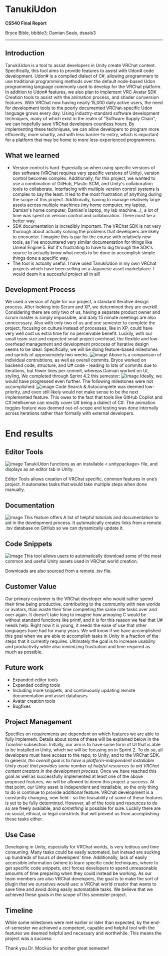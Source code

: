 # TanukiUdon
**CS540 Final Report**

Bryce Bible, bbible3;  Damian Seals, dseals3
<hr/>

## Introduction
TanukiUdon is a tool to assist developers in Unity create VRChat content. Specifically, this tool aims to provide features to assist with Udon# code development. 
Udon# is a compiled dialect of C#, allowing programmers to use traditional programming methods over the default node-based Udon programming language commonly used to develop for the VRChat platform.
In addition to Udon# features, we also plan to implement VRC Avatar SDK Creation tools to assist with the animation process, and shader conversion features.
With VRChat now having nearly 15,000 daily active users, the need for development tools to the poorly documented VRChat-specific Udon language grows every day.
Using industry-standard software development techniques, many of which exist in the realm of "Software Supply Chain", we can hopefully save VRChat developers countless hours.
By implementing these techniques, we can allow developers to program more efficiently, more smartly, and with less barrier-to-entry, which is important for a platform that may be home to more less-experienced programmers.
## What we learned
* Version control is hard. Especially so when using specific versions of dev software (VRChat requires very specific versions of Unity), version control becomes complex. Additionally, for this project, we wanted to use a combination of GitHub, Plastic SCM, and Unity's collaboration tools to collaborate. Interfacing with multiple version control systems is complex to say the least. It led to the most frustration of anything during the scope of this project. Additionally, having to manage relatively large assets across multiple machines (my home computer, my laptop, Damian's home computer, Damian's laptop, my lab machine...), a lot of time was spent on version control and collaboration. There must be a better way.
* SDK documentation is incredibly important. The VRChat SDK is not very thorough about actually solving the problems that developers are likely to encounter. I imagine this is par for the course with relatively new tools, as I've encountered very similar documentation for things like Unreal Engine 5. But it's frustrating to have to dig through the SDK's source to actually know what needs to be done to accomplish simple things done a specific way.
* The tool is actually useful. I have used TanukiUdon in my own VRChat projects which have been selling on a Japanese asset marketplace. I would deem it a succesful project all in all!
## Development Process
We used a version of Agile for our project, a standard Iterative design process. After looking into Scrum and XP, we determined they are overkill. Considering there are only two of us, having a separate product owner and scrum master is simply impossible, and daily 15 minute meetings are also unnecessary. Also with only two of us and one semester to complete the project, focusing on culture instead of processes, like in XP, could have very well cost us extra time for no perceivable benefit. Luckily, with our small team size and expected small project overhead, the flexible and low-overhead management and development proccess of Iterative design seems to be ideal. Specifically, we will be doing feature-based milestones and sprints of approximately two weeks.
![image](https://user-images.githubusercontent.com/46682358/168452967-2564c99e-6985-4f15-854f-617386f2b594.png)
Above is a comparison of individual contrubtions, as well as overall commits. Bryce worked on backend code, structure, and U# code - leading to lots of commits due to iterations, but fewer lines per commit, whereas Damian worked on UI, styling, 
We completed through Sprint 4.2 this semester:
![image](https://user-images.githubusercontent.com/46682358/168452997-7bf42e91-1d88-4bc8-90e3-e88d8b91bf8b.png)
Ideally, we would have progressed even further. The following milestones were not accomplished:
![image](https://user-images.githubusercontent.com/46682358/168453004-fdf45439-4a2e-4647-9b26-adc5ce004508.png)
Code Search & Autocomplete was deemed low-priority, and even still likely would not make sense to be the next implemented feature. This owes to the fact that tools like GitHub Copilot and C# Intellisense can mostly cover U# being a dialect of C#. The animation toggles feature was deemed out-of-scope and testing was done internally across iterations rather than formally with external developers.
# End results
## Editor Tools
![image](https://user-images.githubusercontent.com/46682358/168453042-055d28af-d724-4cd7-918f-3abee4c21f5a.png)
TanukiUdon functions as an installable <.unitypackage> file, and displays as an editor tab in Unity.

Editor Tools allows creation of VRChat specific, common features in one’s project. It automates tasks that would take multiple steps when done manually.
## Documentation 
![image](https://user-images.githubusercontent.com/46682358/168453055-e29e12cd-7c56-4796-a55e-2c03ce3a87dd.png)
This feature offers A list of helpful tutorials and documentation to aid in the development process.
It automatically creates links from a remote .tsv database on GitHub so we can dynamically update it.
## Code Snippets
![image](https://user-images.githubusercontent.com/46682358/168453080-49638e22-9a11-4075-a9ec-f5b37951b37b.png)
This tool allows users to automatically download some of the most common and useful Unity assets used in VRChat world creation.

Downloads are also sourced from a remote .tsv file.

## Customer Value
Our primary customer is the VRChat developer who would rather spend their time being productive, contributing to the community with new worlds or avatars, than waste their time completing the same rote tasks over and over again. It doesn't take long to imagine how annoying C would be without standard functions like printf, and it is for this reason we feel that U# needs help. Right now it is young, it needs the ease of use that other languages have had for many years. We will know if we have accomplished this goal when we are able to accomplish tasks in Unity in a fraction of the steps that it currently requires. Ultimately the goal is to increase usability and productivity while also minimizing frustration and time required as much as possible.
## Future work
* Expanded editor tools
* Expanded coding tools
* Including more snippets, and continuously updating remote documentation and asset databases
* Avatar creation tools
* Bugfixes
## Project Management
Specifics on requirements are dependent on which features we are able to fully implement. Details about some of these will be explained below in the *Timeline* subsection.
Initially, our aim is to have some form of UI that is able to be installed in Unity, which we will be focusing on in Sprint 2. To do so, all developers must have access to the repo, to Unity, and to the VRChat SDK.
In general, *the overall goal is to have a platform-independent installable Unity asset that provides some number of helpful resources to aid VRChat content creators in the development process.*
Once we have reached this goal as well as successfully implemented at least one of the above proposed features, we will be allowed to deem this project a success. At that point, our Unity asset is independent and installable, so the only thing to do is continue to provide additional feature.
VRChat development is a constantly changing, new field - so the feasability of some of these features is yet to be fully determined.
However, all of the tools and resources to do so are freely available, and *something* is possible for sure. Luckily there are no social, ethical, or legal constrints that will prevent us from accmplishing these tasks either.
## Use Case
Developing in Unity, especially for VRChat worlds, is very tedious and time consuming. Many tasks could be easily automated, but instead are sucking up hundreds of hours of developers' time. Additionally, lack of easily accessible information (where to learn specific code techniques, where to get specific code snippets, etc) forces developers to spend unreasonable amounts of time preparing when they could instead be working. As our team members are also VRChat developers, the goal is to make the sort of plugin that we ourselves would use: a VRChat world creator that wants to save time and avoid doing easily automatable tasks.
We believe that we achieved these goals in the scope of this semester project.
## Timeline
While some milestones were met earlier or later than expected, by the end-of-semester we achieved a competent, capable and helpful tool with the features we deemed helpful and necessary and worthwhile. This means the project was a success.

Thank you Dr. Mockus for another great semester!
